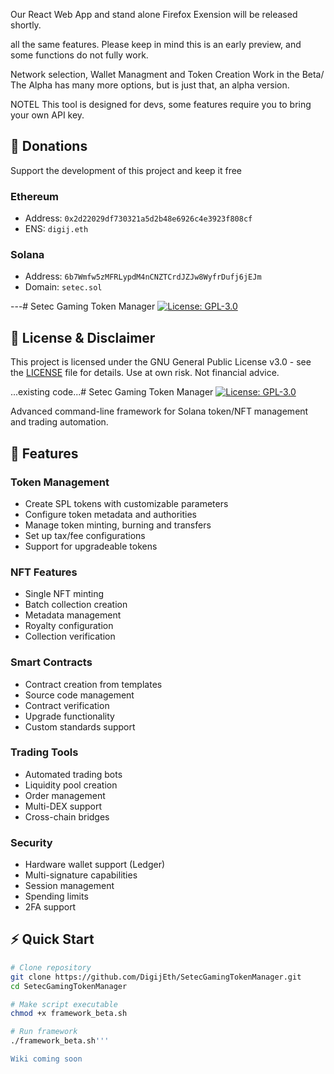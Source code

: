 Our React Web App and stand alone Firefox Exension will be released shortly.

all the same features. Please keep in mind this is an early preview,
and some functions do not fully work. 

Network selection, Wallet Managment and Token Creation Work in the Beta/
The Alpha has many more options, but is just that, an alpha version.

NOTEL This tool is designed for devs, some features require you to bring
your own API key.

## 💝 Donations

Support the development of this project and keep it free

### Ethereum
- Address: `0x2d22029df730321a5d2b48e6926c4e3923f808cf`
- ENS: `digij.eth`

### Solana
- Address: `6b7Wmfw5zMFRLypdM4nCNZTCrdJZJw8WyfrDufj6jEJm`
- Domain: `setec.sol`

---# Setec Gaming Token Manager
[![License: GPL-3.0](https://img.shields.io/badge/License-GPLv3-blue.svg)](https://www.gnu.org/licenses/gpl-3.0)


## 📜 License & Disclaimer

This project is licensed under the GNU General Public License v3.0 - see the [LICENSE](LICENSE) file for details. 
Use at own risk. Not financial advice.

...existing code...# Setec Gaming Token Manager
[![License: GPL-3.0](https://img.shields.io/badge/License-GPLv3-blue.svg)](https://www.gnu.org/licenses/gpl-3.0)

Advanced command-line framework for Solana token/NFT management and trading automation.

## 🚀 Features

### Token Management
- Create SPL tokens with customizable parameters
- Configure token metadata and authorities 
- Manage token minting, burning and transfers
- Set up tax/fee configurations
- Support for upgradeable tokens

### NFT Features
- Single NFT minting
- Batch collection creation
- Metadata management 
- Royalty configuration
- Collection verification

### Smart Contracts
- Contract creation from templates
- Source code management
- Contract verification
- Upgrade functionality
- Custom standards support

### Trading Tools
- Automated trading bots
- Liquidity pool creation
- Order management
- Multi-DEX support
- Cross-chain bridges

### Security
- Hardware wallet support (Ledger)
- Multi-signature capabilities 
- Session management
- Spending limits
- 2FA support

## ⚡ Quick Start

```bash
# Clone repository
git clone https://github.com/DigijEth/SetecGamingTokenManager.git
cd SetecGamingTokenManager

# Make script executable
chmod +x framework_beta.sh

# Run framework
./framework_beta.sh'''

Wiki coming soon

